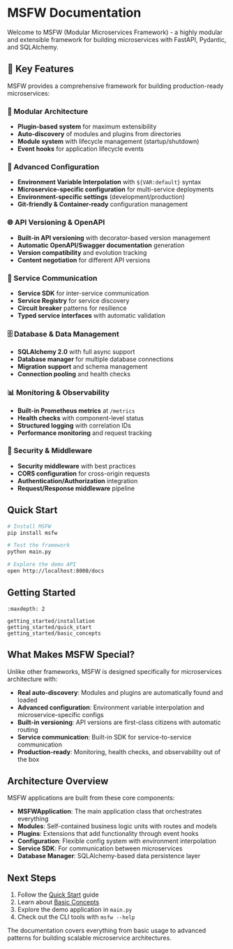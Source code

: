 # MSFW Documentation

Welcome to MSFW (Modular Microservices Framework) - a highly modular and extensible framework for building microservices with FastAPI, Pydantic, and SQLAlchemy.

## 🚀 Key Features

MSFW provides a comprehensive framework for building production-ready microservices:

### 🧩 Modular Architecture
- **Plugin-based system** for maximum extensibility
- **Auto-discovery** of modules and plugins from directories
- **Module system** with lifecycle management (startup/shutdown)
- **Event hooks** for application lifecycle events

### 🔧 Advanced Configuration
- **Environment Variable Interpolation** with `${VAR:default}` syntax
- **Microservice-specific configuration** for multi-service deployments
- **Environment-specific settings** (development/production)
- **Git-friendly & Container-ready** configuration management

### 🌐 API Versioning & OpenAPI
- **Built-in API versioning** with decorator-based version management
- **Automatic OpenAPI/Swagger documentation** generation
- **Version compatibility** and evolution tracking
- **Content negotiation** for different API versions

### 🔄 Service Communication
- **Service SDK** for inter-service communication
- **Service Registry** for service discovery
- **Circuit breaker** patterns for resilience
- **Typed service interfaces** with automatic validation

### 🗄️ Database & Data Management
- **SQLAlchemy 2.0** with full async support
- **Database manager** for multiple database connections
- **Migration support** and schema management
- **Connection pooling** and health checks

### 📊 Monitoring & Observability
- **Built-in Prometheus metrics** at `/metrics`
- **Health checks** with component-level status
- **Structured logging** with correlation IDs
- **Performance monitoring** and request tracking

### 🔐 Security & Middleware
- **Security middleware** with best practices
- **CORS configuration** for cross-origin requests
- **Authentication/Authorization** integration
- **Request/Response middleware** pipeline

## Quick Start

```bash
# Install MSFW
pip install msfw

# Test the framework
python main.py

# Explore the demo API
open http://localhost:8000/docs
```

## Getting Started

```{toctree}
:maxdepth: 2

getting_started/installation
getting_started/quick_start
getting_started/basic_concepts
```

## What Makes MSFW Special?

Unlike other frameworks, MSFW is designed specifically for microservices architecture with:

- **Real auto-discovery**: Modules and plugins are automatically found and loaded
- **Advanced configuration**: Environment variable interpolation and microservice-specific configs
- **Built-in versioning**: API versions are first-class citizens with automatic routing
- **Service communication**: Built-in SDK for service-to-service communication
- **Production-ready**: Monitoring, health checks, and observability out of the box

## Architecture Overview

MSFW applications are built from these core components:

- **MSFWApplication**: The main application class that orchestrates everything
- **Modules**: Self-contained business logic units with routes and models
- **Plugins**: Extensions that add functionality through event hooks
- **Configuration**: Flexible config system with environment interpolation
- **Service SDK**: For communication between microservices
- **Database Manager**: SQLAlchemy-based data persistence layer

## Next Steps

1. Follow the [Quick Start](getting_started/quick_start.md) guide
2. Learn about [Basic Concepts](getting_started/basic_concepts.md)
3. Explore the demo application in `main.py`
4. Check out the CLI tools with `msfw --help`

The documentation covers everything from basic usage to advanced patterns for building scalable microservice architectures. 